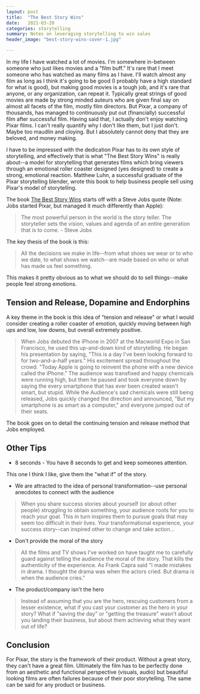 ```yaml
---
layout: post
title:  "The Best Story Wins"
date:   2021-03-20
categories: storytelling
summary: Notes on leveraging storytelling to win sales
header_image: "best-story-wins-cover-1.jpg"

---
```


In my life I have watched a lot of movies. I'm somewhere in-between someone who just likes movies and a "film buff." It's rare that I meet someone who has watched as many films as I have. I'll watch almost any film as long as I think it's going to be good (I probably have a high standard for what is good), but making good movies is a tough job, and it's rare that anyone, or any organization, can repeat it. Typically great strings of good movies are made by strong minded auteurs who are given final say on almost all facets of the film, mostly film directors. But Pixar, a company of thousands, has managed to continuously put out (financially) successful film after successful film. Having said that, I actually don't enjoy watching Pixar films. I can't really quantify why I don't like them, but I just don't. Maybe too maudlin and cloying. But I absolutely cannot deny that they are beloved, and money making.

I have to be impressed with the dedication Pixar has to its own style of storytelling, and effectively that is what "The Best Story Wins" is really about--a model for storytelling that generates films which bring viewers through an emotional roller coaster designed (yes designed) to create a strong, emotional reaction. Matthew Luhn, a successful graduate of the Pixar storytelling blender, wrote this book to help business people sell using Pixar's model of storytelling.

The book [The Best Story Wins](https://matthewluhnstory.com/) starts off with a Steve Jobs quote (Note: Jobs started Pixar, but managed it much differently than Apple):

>The most powerful person in the world is the story teller. The storyteller sets the vision, values and agenda of an entire generation that is to come. - Steve Jobs

The key thesis of the book is this:

>All the decisions we make in life--from what shoes we wear or to who we date, to what shows we watch--are made based on who or what has made us feel something.

This makes it pretty obvious as to what we should do to sell things--make people feel strong emotions.

## Tension and Release, Dopamine and Endorphins

A key theme in the book is this idea of "tension and release" or what I would consider creating a roller coaster of emotion, quickly moving between high ups and low, low downs, but overall extremely positive.

>When Jobs debuted the iPhone in 2007 at the Macworld Expo in San Francisco, he used this up-and-down kind of storytelling. He began his presentation by saying, "This is a day I've been looking forward to for two-and-a-half years." His excitement spread throughout the crowd. "Today Apple is going to reinvent the phone with a new device called the iPhone." The audience was transfixed and happy chemicals were running high, but then he paused and took everyone down by saying the every smartphone that has ever been created wasn't smart, but stupid. While the Audience's sad chemicals were still being released, Jobs quickly changed the direction and announced, "But my smartphone is as smart as a computer," and everyone jumped out of their seats.

The book goes on to detail the continuing tension and release method that Jobs employed.

## Other Tips

* 8 seconds - You have 8 seconds to get and keep someones attention.

This one I think I like, give them the "what if" of the story.


* We are attracted to the idea of personal transformation--use personal anecdotes to connect with the audience

>When you share success stories about yourself (or about other people) struggling to obtain something, your audience roots for you to reach your goal. This in turn inspires them to pursue goals that may seem too difficult in their lives. Your transformational experience, your success story--can inspired other to change and take action...

* Don't provide the moral of the story

>All the films and TV shows I've worked on have taught me to carefully guard against telling the audience the moral of the story. That kills the authenticity of the experience.
>As Frank Capra said "I made mistakes in drama. I thought the drama was when the actors cried. But drama is when the audience cries."

* The product/company isn't the hero

>Instead of assuming that you are the hero, rescuing customers from a lesser existence, what if you cast your customer as the hero in your story? What if "saving the day" or "getting the treasure" wasn't about you landing their business, but about them achieving what they want out of life?

## Conclusion

For Pixar, the story is the framework of their product. Without a great story, they can't have a great film. Ultimately the film has to be perfectly done from an aesthetic and functional perspective (visuals, audio) but beautiful looking films are often failures because of their poor storytelling. The same can be said for any product or business.
